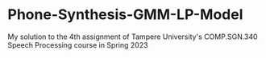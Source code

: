 # Phone-Synthesis-GMM-LP-Model
 My solution to the 4th assignment of Tampere University's COMP.SGN.340 Speech Processing course in Spring 2023
